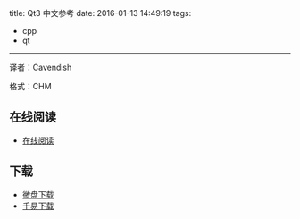 title: Qt3 中文参考
date: 2016-01-13 14:49:19
tags:
  - cpp
  - qt
---

译者：Cavendish

格式：CHM

<!--more-->

## 在线阅读 ##

+ [在线阅读](http://www.kuqin.com/qtdocument/)

## 下载 ##

+ [微盘下载](http://vdisk.weibo.com/s/aADaW4YRF0sGA)
+ [千易下载](http://1000eb.com/1ijaq)